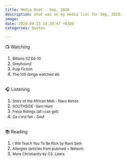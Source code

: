 ```yaml
---
title: Media Diet - Sep, 2020
description: what was on my media list for Sep, 2020.
image: 
date: 2020-09-15 14:30:47 +0300
categories: Quotes

---
```



📺 Watching
<ol><p><small>
<li>Billions S2 E6-10 
<li>Greyhound         
<li>Pulp Fiction       
<li>The 100 (binge watched all)
</small></p></ol>
<br>
🎧 Listening
<ol><p><small>
<li>Story of the African Mob - Navy Kenzo
<li>SOUTHSIDE -Sam Hunt
<li>Freya Ridings (all i can get)
<li>Ça c'est fait - Souf
</small></p></ol>
<br>
📚 Reading
<ol><p><small>
<li>I Will Teach You To Be Rich by Rami Seth
<li>Allergies (articles from pubmed + Nelson)
<li>Mere Christianity by CS. Lewis
</small></p></ol>
